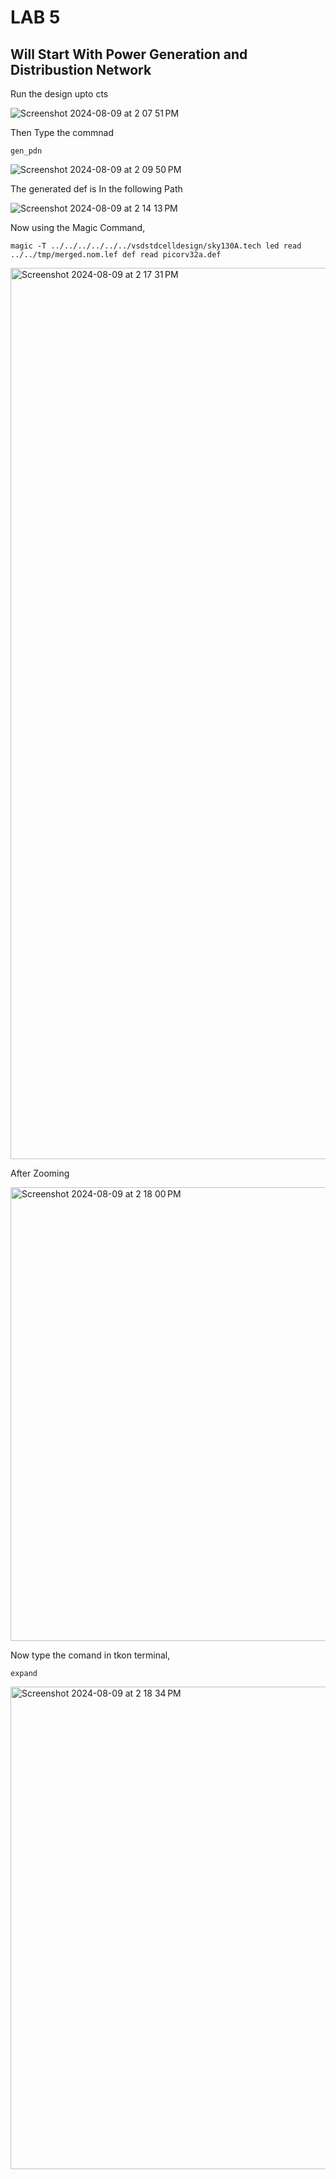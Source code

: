 # LAB 5

## Will Start With Power Generation and Distribustion Network

Run the design upto cts

![Screenshot 2024-08-09 at 2 07 51 PM](https://github.com/user-attachments/assets/71d26259-bcd8-458f-9d79-b7638ecca0db)

Then Type the commnad

```
gen_pdn
```
![Screenshot 2024-08-09 at 2 09 50 PM](https://github.com/user-attachments/assets/5c3d365a-9400-4222-a52c-cd6416fdb724)

The generated def is In the following Path

![Screenshot 2024-08-09 at 2 14 13 PM](https://github.com/user-attachments/assets/b3c014ce-4cec-49b7-bddb-8dfecd711dc1)

Now using the Magic Command,

```
magic -T ../../../../../../vsdstdcelldesign/sky130A.tech led read ../../tmp/merged.nom.lef def read picorv32a.def
```

<img width="1426" alt="Screenshot 2024-08-09 at 2 17 31 PM" src="https://github.com/user-attachments/assets/d91a38d6-94f2-4736-9eb6-5255efbd10bc">

After Zooming

<img width="726" alt="Screenshot 2024-08-09 at 2 18 00 PM" src="https://github.com/user-attachments/assets/b6657298-609b-4bee-9e02-fa1eeee98131">

Now type the comand in tkon terminal,

```
expand
```

<img width="772" alt="Screenshot 2024-08-09 at 2 18 34 PM" src="https://github.com/user-attachments/assets/c9126a47-5ed4-42d5-bf31-88ab71858440">
